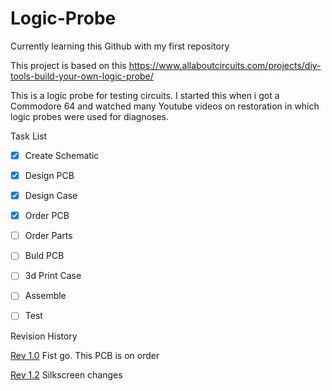 # Logic-Probe

Currently learning this Github with my first repository

This project is based on this 
https://www.allaboutcircuits.com/projects/diy-tools-build-your-own-logic-probe/

This is a logic probe for testing circuits. I started this when i got a Commodore 64 and watched many Youtube videos on restoration in which logic probes were used for diagnoses.

Task List

- [x] Create Schematic
- [x] Design PCB
- [X] Design Case
- [x] Order PCB
- [ ] Order Parts
- [ ] Buld PCB
- [ ] 3d Print Case
- [ ] Assemble
- [ ] Test


Revision History

[Rev 1.0](https://github.com/goose35/Logic-Probe/releases/tag/R1.0) Fist go. This PCB is on order

[Rev 1.2](https://github.com/goose35/Logic-Probe/releases/tag/R1.1) Silkscreen changes
